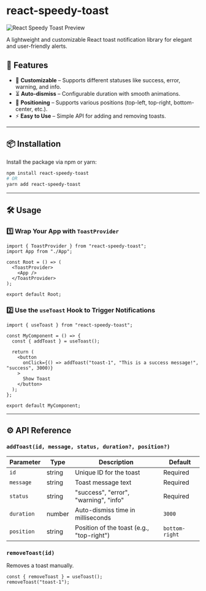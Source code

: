 # react-speedy-toast
![React Speedy Toast Preview](https://res-console.cloudinary.com/dhlslqwwl/media_explorer_thumbnails/0d46a5db5b37e29be80a9fa7e746cec5/detailed)

A lightweight and customizable React toast notification library for elegant and user-friendly alerts.

## 🚀 Features

- 🎨 **Customizable** – Supports different statuses like success, error, warning, and info.
- ⏳ **Auto-dismiss** – Configurable duration with smooth animations.
- 📌 **Positioning** – Supports various positions (top-left, top-right, bottom-center, etc.).
- ⚡ **Easy to Use** – Simple API for adding and removing toasts.

---

## 📦 Installation

Install the package via npm or yarn:

```sh
npm install react-speedy-toast
# OR
yarn add react-speedy-toast
```

---

## 🛠 Usage

### 1️⃣ Wrap Your App with `ToastProvider`

```tsx
import { ToastProvider } from "react-speedy-toast";
import App from "./App";

const Root = () => (
  <ToastProvider>
    <App />
  </ToastProvider>
);

export default Root;
```

### 2️⃣ Use the `useToast` Hook to Trigger Notifications

```tsx
import { useToast } from "react-speedy-toast";

const MyComponent = () => {
  const { addToast } = useToast();

  return (
    <button
      onClick={() => addToast("toast-1", "This is a success message!", "success", 3000)}
    >
      Show Toast
    </button>
  );
};

export default MyComponent;
```

---

## ⚙️ API Reference

### `addToast(id, message, status, duration?, position?)`

| Parameter  | Type   | Description                               | Default        |
| ---------- | ------ | ----------------------------------------- | -------------- |
| `id`       | string | Unique ID for the toast                   | Required       |
| `message`  | string | Toast message text                        | Required       |
| `status`   | string | "success", "error", "warning", "info"     | Required       |
| `duration` | number | Auto-dismiss time in milliseconds         | `3000`         |
| `position` | string | Position of the toast (e.g., "top-right") | `bottom-right` |

### `removeToast(id)`

Removes a toast manually.

```tsx
const { removeToast } = useToast();
removeToast("toast-1");
```

